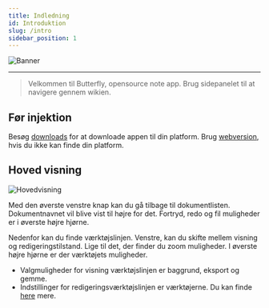 ```yaml
---
title: Indledning
id: Introduktion
slug: /intro
sidebar_position: 1
---
```


![Banner](/img/banner.png)

***

> Velkommen til Butterfly, opensource note app.
> Brug sidepanelet til at navigere gennem wikien.

## Før injektion

Besøg [downloads](/downloads) for at downloade appen til din platform.
Brug [webversion](https://butterfly.linwood.dev), hvis du ikke kan finde din platform.

## Hoved visning

![Hovedvisning ](main.png)

Med den øverste venstre knap kan du gå tilbage til dokumentlisten. Dokumentnavnet vil blive vist til højre for det. Fortryd, redo og fil muligheder er i øverste højre hjørne.

Nedenfor kan du finde værktøjslinjen. Venstre, kan du skifte mellem visning og redigeringstilstand. Lige til det, der finder du zoom muligheder. I øverste højre hjørne er der værktøjets muligheder.

- Valgmuligheder for visning værktøjslinjen er baggrund, eksport og gemme.
- Indstillinger for redigeringsværktøjslinjen er værktøjerne. Du kan finde [here](baggrund) mere.
